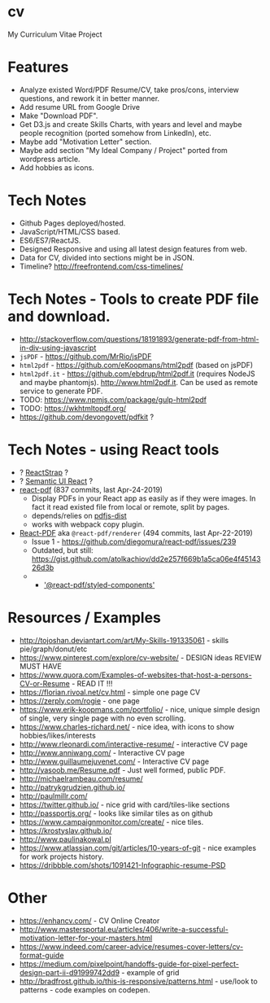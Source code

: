 # cv
My Curriculum Vitae Project


# Features
* Analyze existed Word/PDF Resume/CV, take pros/cons, interview questions, and rework it in better manner.
* Add resume URL from Google Drive
* Make "Download PDF".
* Get D3.js and create Skills Charts, with years and level and maybe people recognition (ported somehow from LinkedIn), etc.
* Maybe add "Motivation Letter" section.
* Maybe add section "My Ideal Company / Project" ported from wordpress article.
* Add hobbies as icons.


# Tech Notes

* Github Pages deployed/hosted.
* JavaScript/HTML/CSS based.
* ES6/ES7/ReactJS.
* Designed Responsive and using all latest design features from web.
* Data for CV, divided into sections might be in JSON.
* Timeline? http://freefrontend.com/css-timelines/


# Tech Notes - Tools to create PDF file and download.

* http://stackoverflow.com/questions/18191893/generate-pdf-from-html-in-div-using-javascript
* `jsPDF` - https://github.com/MrRio/jsPDF
* `html2pdf` - https://github.com/eKoopmans/html2pdf (based on jsPDF)
* `html2pdf.it` - https://github.com/ebdrup/html2pdf.it (requires NodeJS and maybe phantomjs). http://www.html2pdf.it. Can be used as remote service to generate PDF.
* TODO: https://www.npmjs.com/package/gulp-html2pdf
* TODO: https://wkhtmltopdf.org/
* https://github.com/devongovett/pdfkit ?


# Tech Notes - using React tools
* ? [ReactStrap](https://reactstrap.github.io/) ?
* ? [Semantic UI React](https://react.semantic-ui.com/) ?
* [react-pdf](https://github.com/wojtekmaj/react-pdf) (837 commits, last Apr-24-2019)
    * Display PDFs in your React app as easily as if they were images. In fact it read existed file from local or remote, split by pages.
    * depends/relies on [pdfjs-dist](https://www.npmjs.com/package/pdfjs-dist)
    * works with webpack copy plugin.
* [React-PDF](https://github.com/diegomura/react-pdf) aka `@react-pdf/renderer` (494 commits, last Apr-22-2019)
    * Issue 1 - https://github.com/diegomura/react-pdf/issues/239
    * Outdated, but still: https://gist.github.com/atolkachiov/dd2e257f669b1a5ca06e4f4514326d3b
    * + ['@react-pdf/styled-components'](https://github.com/react-pdf/styled-components)


# Resources / Examples

* http://tojoshan.deviantart.com/art/My-Skills-191335061 - skills pie/graph/donut/etc
* https://www.pinterest.com/explore/cv-website/ - DESIGN ideas REVIEW MUST HAVE
* https://www.quora.com/Examples-of-websites-that-host-a-persons-CV-or-Resume - READ IT !!!
* https://florian.rivoal.net/cv.html - simple one page CV
* https://zerply.com/rogie - one page
* https://www.erik-koopmans.com/portfolio/ - nice, unique simple design of single, very single page with no even scrolling.
* https://www.charles-richard.net/ - nice idea, with icons to show hobbies/likes/interests
* http://www.rleonardi.com/interactive-resume/ - interactive CV page
* http://www.anniwang.com/ - Interactive CV page
* http://www.guillaumejuvenet.com/ - Interactive CV page
* http://yasoob.me/Resume.pdf - Just well formed, public PDF.
* http://michaelrambeau.com/resume/
* http://patrykgrudzien.github.io/
* http://paulmillr.com/
* https://twitter.github.io/ - nice grid with card/tiles-like sections
* http://passportjs.org/ - looks like similar tiles as on github
* https://www.campaignmonitor.com/create/ - nice tiles.
* https://krostyslav.github.io/
* http://www.paulinakowal.pl
* https://www.atlassian.com/git/articles/10-years-of-git - nice examples for work projects history.
* https://dribbble.com/shots/1091421-Infographic-resume-PSD


# Other

* https://enhancv.com/ - CV Online Creator
* http://www.mastersportal.eu/articles/406/write-a-successful-motivation-letter-for-your-masters.html
* https://www.indeed.com/career-advice/resumes-cover-letters/cv-format-guide
* https://medium.com/pixelpoint/handoffs-guide-for-pixel-perfect-design-part-ii-d91999742dd9 - example of grid
* http://bradfrost.github.io/this-is-responsive/patterns.html - use/look to patterns - code examples on codepen.